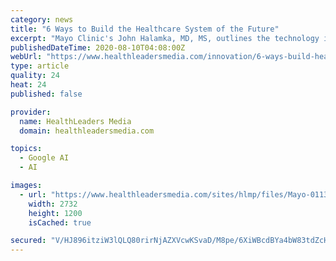 ```yaml
---
category: news
title: "6 Ways to Build the Healthcare System of the Future"
excerpt: "Mayo Clinic's John Halamka, MD, MS, outlines the technology infrastructure and processes that will change the way healthcare is delivered down the road."
publishedDateTime: 2020-08-10T04:08:00Z
webUrl: "https://www.healthleadersmedia.com/innovation/6-ways-build-healthcare-system-future"
type: article
quality: 24
heat: 24
published: false

provider:
  name: HealthLeaders Media
  domain: healthleadersmedia.com

topics:
  - Google AI
  - AI

images:
  - url: "https://www.healthleadersmedia.com/sites/hlmp/files/Mayo-011320-2732x1200-edonly-shutterstock_1556828168resize.jpg"
    width: 2732
    height: 1200
    isCached: true

secured: "V/HJ896itziW3lQLQ80rirNjAZXVcwKSvaD/M8pe/6XiWBcdBYa4bW83tdZcHrsQzAcnuzM11e6Ff/NHLYcDFxslcRb4ogKX32kN5lFzUEq5U50MugAFHAtXcjrGEvG5y5wq0BSroSe4tZWdHplzGybsvTRU7LpfM5rta8/S7jYlypjv/TJAVRk9yvJSqJRZS8739vpNdwisGm1X66AgNNJsYx7NS3RRx1IlAgg2wxRXjXM9w12rtOWsaRBAEVg5fvz9/4l0nxCRqKcfe2CRTfWJabAAL1UzfQixxGnMX9hkGQwxv8R9R+WYiRez1tF4G8OiRvD+LcCJRxyNqwzpJQ==;2QW6Ev3nzKP3fMA78Xw/UA=="
---
```


